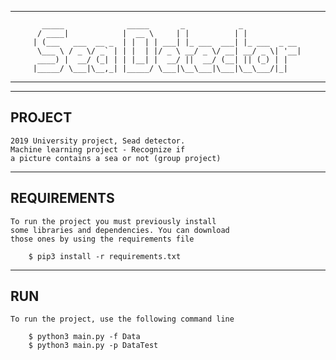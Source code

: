 ----------------------------------------------------------------------------------
		   _____              _____       _            _             
		  / ____|            |  __ \     | |          | |            
		 | (___   ___  __ _  | |  | | ___| |_ ___  ___| |_ ___  _ __ 
		  \___ \ / _ \/ _` | | |  | |/ _ \ __/ _ \/ __| __/ _ \| '__|
		  ____) |  __/ (_| | | |__| |  __/ ||  __/ (__| || (_) | |   
		 |_____/ \___|\__,_| |_____/ \___|\__\___|\___|\__\___/|_|   

----------------------------------------------------------------------------------
                                                            
--------------------------------
 PROJECT
--------------------------------
	2019 University project, Sead detector.
	Machine learning project - Recognize if 
  	a picture contains a sea or not (group project)
  

--------------------------------
REQUIREMENTS
--------------------------------
	To run the project you must previously install
	some libraries and dependencies. You can download
	those ones by using the requirements file

		$ pip3 install -r requirements.txt

--------------------------------
RUN
--------------------------------
	To run the project, use the following command line 
	
		$ python3 main.py -f Data
		$ python3 main.py -p DataTest
